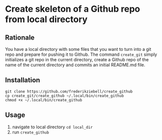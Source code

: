 # Create skeleton of a Github repo from local directory

## Rationale
You have a local directory with some files that you want to turn into a git repo and prepare for pushing it to Github. The command `create_git` simply initializes a git repo in the current directory, create a Github repo of the name of the current directory and commits an initial README.md file.

## Installation
```
git clone https://github.com/frederikziebell/create_github
cp create_git/create_github ~/.local/bin/create_github
chmod +x ~/.local/bin/create_github
```

## Usage
1. navigate to local directory
    `cd local_dir`
2. run
    `create_github`
